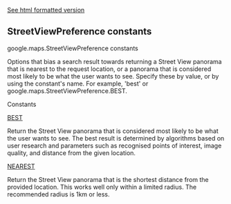 [See html formatted version](https://huasofoundries.github.io/google-maps-documentation/StreetViewPreference.html)


StreetViewPreference constants
------------------------------

google.maps.StreetViewPreference constants

Options that bias a search result towards returning a Street View panorama that is nearest to the request location, or a panorama that is considered most likely to be what the user wants to see. Specify these by value, or by using the constant's name. For example, 'best' or google.maps.StreetViewPreference.BEST.

Constants

[BEST](#StreetViewPreference.BEST)

Return the Street View panorama that is considered most likely to be what the user wants to see. The best result is determined by algorithms based on user research and parameters such as recognised points of interest, image quality, and distance from the given location.

[NEAREST](#StreetViewPreference.NEAREST)

Return the Street View panorama that is the shortest distance from the provided location. This works well only within a limited radius. The recommended radius is 1km or less.